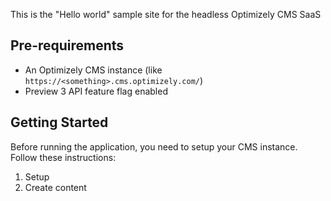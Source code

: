 This is the "Hello world" sample site for the headless Optimizely CMS SaaS

## Pre-requirements

- An Optimizely CMS instance (like `https://<something>.cms.optimizely.com/`)
- Preview 3 API feature flag enabled

## Getting Started

Before running the application, you need to setup your CMS instance. Follow these instructions:

1. Setup
2. Create content
